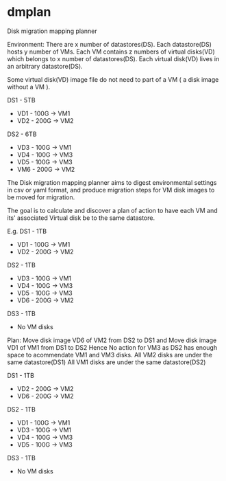 # dmplan
Disk migration mapping planner

Environment:
There are x number of datastores(DS). 
Each datastore(DS) hosts y number of VMs. 
Each VM contains z numbers of virtual disks(VD) which belongs 
to x number of datastores(DS). Each virtual disk(VD) lives in an arbitrary datastore(DS).

Some virtual disk(VD) image file do not need to part of a VM ( a disk image without a VM ).

DS1 - 5TB
- VD1 - 100G -> VM1
- VD2 - 200G -> VM2
    
DS2 - 6TB
- VD3 - 100G -> VM1
- VD4 - 100G -> VM3
- VD5 - 100G -> VM3
- VM6 - 200G -> VM2

The Disk migration mapping planner aims to digest environmental settings in csv or yaml format, and produce migration steps for VM disk images to be moved for migration.

The goal is to calculate and discover a plan of action to have each VM and its' associated Virtual disk be to the same datastore.

E.g.
DS1 - 1TB
- VD1 - 100G -> VM1
- VD2 - 200G -> VM2

DS2 - 1TB
- VD3 - 100G -> VM1
- VD4 - 100G -> VM3
- VD5 - 100G -> VM3
- VD6 - 200G -> VM2

DS3 - 1TB
- No VM disks

Plan:
Move disk image VD6 of VM2 from DS2 to DS1
and
Move disk image VD1 of VM1 from DS1 to DS2 
Hence
No action for VM3 as DS2 has enough space to acommendate VM1 and VM3 disks.
All VM2 disks are under the same datastore(DS1) 
All VM1 disks are under the same datastore(DS2)

DS1 - 1TB
- VD2 - 200G -> VM2
- VD6 - 200G -> VM2

DS2 - 1TB
- VD1 - 100G -> VM1
- VD3 - 100G -> VM1
- VD4 - 100G -> VM3
- VD5 - 100G -> VM3

DS3 - 1TB
- No VM disks

